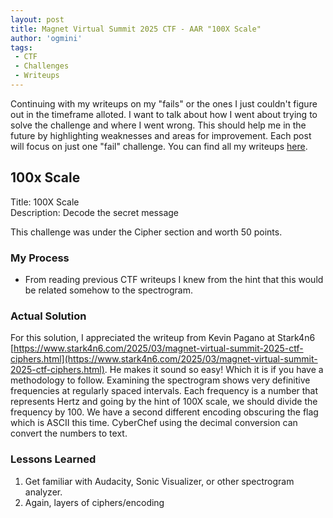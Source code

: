 ```yaml
---
layout: post
title: Magnet Virtual Summit 2025 CTF - AAR "100X Scale"
author: 'ogmini'
tags:
 - CTF 
 - Challenges
 - Writeups
---
```


Continuing with my writeups on my "fails" or the ones I just couldn't figure out in the timeframe alloted. I want to talk about how I went about trying to solve the challenge and where I went wrong. This should help me in the future by highlighting weaknesses and areas for improvement. Each post will focus on just one "fail" challenge. You can find all my writeups [here](https://ogmini.github.io/ctf).

## 100x Scale

Title: 100X Scale  
Description: Decode the secret message

This challenge was under the Cipher section and worth 50 points.  

### My Process

- From reading previous CTF writeups I knew from the hint that this would be related somehow to the spectrogram. 
    
### Actual Solution

For this solution, I appreciated the writeup from Kevin Pagano at Stark4n6 [https://www.stark4n6.com/2025/03/magnet-virtual-summit-2025-ctf-ciphers.html](https://www.stark4n6.com/2025/03/magnet-virtual-summit-2025-ctf-ciphers.html). He makes it sound so easy! Which it is if you have a methodology to follow. Examining the spectrogram shows very definitive frequencies at regularly spaced intervals. Each frequency is a number that represents Hertz and going by the hint of 100X scale, we should divide the frequency by 100. We have a second different encoding obscuring the flag which is ASCII this time. CyberChef using the decimal conversion can convert the numbers to text.  

### Lessons Learned

1. Get familiar with Audacity, Sonic Visualizer, or other spectrogram analyzer.
2. Again, layers of ciphers/encoding

